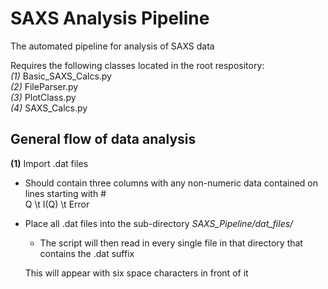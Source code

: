 # SAXS Analysis Pipeline
The automated pipeline for analysis of SAXS data

Requires the following classes located in the root respository:  
*(1)* Basic_SAXS_Calcs.py  
*(2)* FileParser.py  
*(3)* PlotClass.py  
*(4)* SAXS_Calcs.py  

## General flow of data analysis

**(1)** Import .dat files  
* Should contain three columns with any non-numeric data contained on lines starting with #  
	Q	\t I(Q)		\t Error  

* Place all .dat files into the sub-directory *SAXS_Pipeline/dat_files/*  
	* The script will then read in every single file in that directory that contains the .dat suffix  


&nbsp;&nbsp;&nbsp;&nbsp;&nbsp;&nbsp;This will appear with six space characters in front of it
